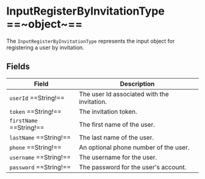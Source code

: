# InputRegisterByInvitationType ==~object~==

The `InputRegisterByInvitationType` represents the input object for registering a user by invitation. 

## Fields 

| Field                    | Description                                  |
|--------------------------|----------------------------------------------|
| `userId`  ==String!==     | The user Id associated with the invitation. |
| `token`  ==String!==      | The invitation token.                       |
| `firstName`  ==String!==  | The first name of the user.                 |
| `lastName`  ==String!==   | The last name of the user.                  |
| `phone`  ==String!==      | An optional phone number of the user.       |
| `username`  ==String!==   | The username for the user.                  |
| `password`  ==String!==   | The password for the user's account.        |
